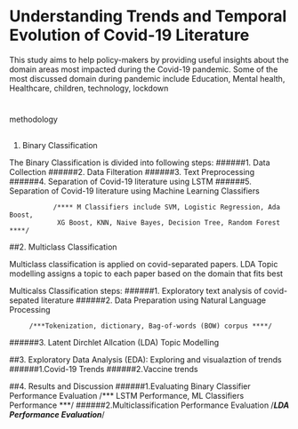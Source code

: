 #  Understanding Trends and Temporal Evolution of Covid-19 Literature


This study aims to help policy-makers by providing useful insights about the domain areas most impacted during the Covid-19 pandemic. Some of the most
discussed domain during pandemic include Education, Mental health, Healthcare, children, technology, lockdown

#
methodology

##
1. Binary Classification

The Binary Classification is divided into following steps: 
  ######1. Data Collection
  ######2. Data Filteration
  ######3. Text Preprocessing
  ######4. Separation of Covid-19 literature using LSTM
  ######5. Separation of Covid-19 literature using Machine Learning Classifiers
        
               /**** M Classifiers include SVM, Logistic Regression, Ada Boost, 
                XG Boost, KNN, Naive Bayes, Decision Tree, Random Forest   ****/
 
##2. Multiclass Classification

Multiclass classification is applied on covid-separated papers. LDA Topic modelling assigns a topic to each paper based on the domain that fits best

Multicalss Classification steps:
  ######1. Exploratory text analysis of covid-sepated literature
  ######2. Data Preparation using Natural Language Processing
                  
         /***Tokenization, dictionary, Bag-of-words (BOW) corpus ****/
         
 ######3. Latent Dirchlet Allcation (LDA) Topic Modelling
 
##3. Exploratory Data Analysis (EDA): Exploring and visualaztion of trends
  ######1.Covid-19 Trends
  ######2.Vaccine trends

##4. Results and Discussion 
  ######1.Evaluating Binary Classifier Performance Evaluation
                 /*** LSTM Performance, ML Classifiers Performance ***/
  ######2.Multiclassification Performance Evaluation
                 /***LDA Performance Evaluation***/

